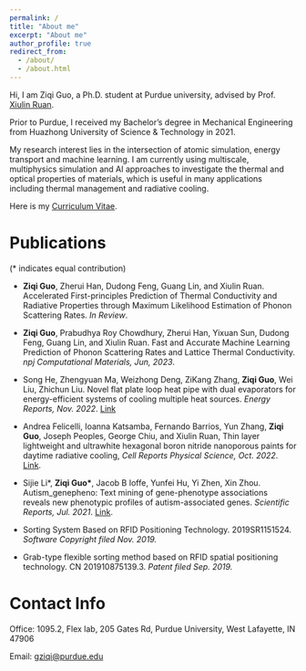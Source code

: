 ```yaml
---
permalink: /
title: "About me"
excerpt: "About me"
author_profile: true
redirect_from: 
  - /about/
  - /about.html
---
```


Hi, I am Ziqi Guo, a Ph.D. student at Purdue university, advised by Prof. [Xiulin Ruan](https://engineering.purdue.edu/NANOENERGY/).

Prior to Purdue, I received my Bachelor’s degree in Mechanical Engineering from Huazhong University of Science & Technology in 2021. 

My research interest lies in the intersection of atomic simulation, energy transport and machine learning. I am currently using multiscale, multiphysics simulation and AI approaches to investigate the thermal and optical properties of materials, which is useful in many applications including thermal management and radiative cooling.

Here is my [Curriculum Vitae](https://ZiqiGuo98.github.io/files/ZiqiGuo_CV.pdf). 

Publications
======
(* indicates equal contribution)

* **Ziqi Guo**, Zherui Han, Dudong Feng, Guang Lin, and Xiulin Ruan. Accelerated First-principles Prediction of Thermal Conductivity and Radiative Properties through Maximum Likelihood Estimation of Phonon Scattering Rates. *In Review*. []()

* **Ziqi Guo**, Prabudhya Roy Chowdhury, Zherui Han, Yixuan Sun, Dudong Feng, Guang Lin, and Xiulin Ruan. Fast and Accurate Machine Learning Prediction of Phonon Scattering Rates and Lattice Thermal Conductivity. *npj Computational Materials, Jun, 2023*. []()


* Song He, Zhengyuan Ma, Weizhong Deng, ZiKang Zhang, **Ziqi Guo**, Wei Liu, Zhichun Liu. Novel flat plate loop heat pipe with dual evaporators for energy-efficient systems of cooling multiple heat sources. *Energy Reports, Nov. 2022*. [Link](https://www.sciencedirect.com/science/article/pii/S2352484722010940)

* Andrea Felicelli, Ioanna Katsamba, Fernando Barrios, Yun Zhang, **Ziqi Guo**, Joseph Peoples, George Chiu, and Xiulin Ruan, Thin layer lightweight and ultrawhite hexagonal boron nitride nanoporous paints for daytime radiative cooling, *Cell Reports Physical Science, Oct. 2022*. [Link](https://www.sciencedirect.com/science/article/pii/S2666386422003526).

* Sijie Li\*, **Ziqi Guo\***, Jacob B Ioffe, Yunfei Hu, Yi Zhen, Xin Zhou. Autism\_genepheno: Text mining of gene-phenotype associations reveals new phenotypic profiles of autism-associated genes. *Scientific Reports, Jul. 2021*. [Link](https://www.nature.com/articles/s41598-021-94742-z). 

* Sorting System Based on RFID Positioning Technology. 2019SR1151524. *Software Copyright filed Nov. 2019.* 

* Grab-type flexible sorting method based on RFID spatial positioning technology. CN 201910875139.3. *Patent filed Sep. 2019.* 



Contact Info
======

Office: 1095.2, Flex lab, 205 Gates Rd, Purdue University, West Lafayette, IN 47906

Email: gziqi@purdue.edu